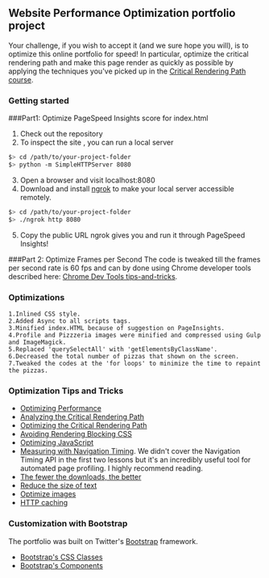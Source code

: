 ## Website Performance Optimization portfolio project

Your challenge, if you wish to accept it (and we sure hope you will), is to optimize this online portfolio for speed! In particular, optimize the critical rendering path and make this page render as quickly as possible by applying the techniques you've picked up in the [Critical Rendering Path course](https://www.udacity.com/course/ud884).

### Getting started

###Part1: Optimize PageSpeed Insights score for index.html
1. Check out the repository
2. To inspect the site , you can run a local server

  ```bash
  $> cd /path/to/your-project-folder
  $> python -m SimpleHTTPServer 8080
  ```
  
3. Open a browser and visit localhost:8080
4. Download and install [ngrok](https://ngrok.com/) to make your local server accessible remotely.

  ``` bash
  $> cd /path/to/your-project-folder
  $> ./ngrok http 8080
  ```
5. Copy the public URL ngrok gives you and run it through PageSpeed Insights!

###Part 2: Optimize Frames per Second 
  The code is tweaked till the frames per second rate is 60 fps and can by done using Chrome developer tools described here:   [Chrome Dev Tools tips-and-tricks](https://developer.chrome.com/devtools/docs/tips-and-tricks).
   
### Optimizations
```
1.Inlined CSS style.
2.Added Async to all scripts tags.
3.Minified index.HTML because of suggestion on PageInsights.
4.Profile and Pizzzeria images were minified and compressed using Gulp and ImageMagick.
5.Replaced 'querySelectAll' with 'getElementsByClassName'.
6.Decreased the total number of pizzas that shown on the screen.
7.Tweaked the codes at the 'for loops' to minimize the time to repaint the pizzas.
```
### Optimization Tips and Tricks
* [Optimizing Performance](https://developers.google.com/web/fundamentals/performance/ "web performance")
* [Analyzing the Critical Rendering Path](https://developers.google.com/web/fundamentals/performance/critical-rendering-path/analyzing-crp.html "analyzing crp")
* [Optimizing the Critical Rendering Path](https://developers.google.com/web/fundamentals/performance/critical-rendering-path/optimizing-critical-rendering-path.html "optimize the crp!")
* [Avoiding Rendering Blocking CSS](https://developers.google.com/web/fundamentals/performance/critical-rendering-path/render-blocking-css.html "render blocking css")
* [Optimizing JavaScript](https://developers.google.com/web/fundamentals/performance/critical-rendering-path/adding-interactivity-with-javascript.html "javascript")
* [Measuring with Navigation Timing](https://developers.google.com/web/fundamentals/performance/critical-rendering-path/measure-crp.html "nav timing api"). We didn't cover the Navigation Timing API in the first two lessons but it's an incredibly useful tool for automated page profiling. I highly recommend reading.
* <a href="https://developers.google.com/web/fundamentals/performance/optimizing-content-efficiency/eliminate-downloads.html">The fewer the downloads, the better</a>
* <a href="https://developers.google.com/web/fundamentals/performance/optimizing-content-efficiency/optimize-encoding-and-transfer.html">Reduce the size of text</a>
* <a href="https://developers.google.com/web/fundamentals/performance/optimizing-content-efficiency/image-optimization.html">Optimize images</a>
* <a href="https://developers.google.com/web/fundamentals/performance/optimizing-content-efficiency/http-caching.html">HTTP caching</a>

### Customization with Bootstrap
The portfolio was built on Twitter's <a href="http://getbootstrap.com/">Bootstrap</a> framework.

* <a href="http://getbootstrap.com/css/">Bootstrap's CSS Classes</a>
* <a href="http://getbootstrap.com/components/">Bootstrap's Components</a>
